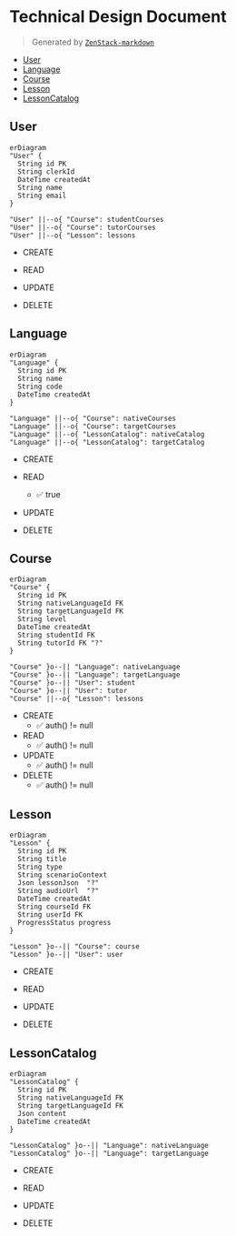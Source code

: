 # Technical Design Document

> Generated by [`ZenStack-markdown`](https://github.com/jiashengguo/zenstack-markdown)

- [User](#User)
- [Language](#Language)
- [Course](#Course)
- [Lesson](#Lesson)
- [LessonCatalog](#LessonCatalog)

## User
```mermaid
erDiagram
"User" {
  String id PK 
  String clerkId  
  DateTime createdAt  
  String name  
  String email  
}

"User" ||--o{ "Course": studentCourses
"User" ||--o{ "Course": tutorCourses
"User" ||--o{ "Lesson": lessons

```
- CREATE

- READ

- UPDATE

- DELETE

## Language
```mermaid
erDiagram
"Language" {
  String id PK 
  String name  
  String code  
  DateTime createdAt  
}

"Language" ||--o{ "Course": nativeCourses
"Language" ||--o{ "Course": targetCourses
"Language" ||--o{ "LessonCatalog": nativeCatalog
"Language" ||--o{ "LessonCatalog": targetCatalog

```
- CREATE

- READ
  - ✅ true
- UPDATE

- DELETE

## Course
```mermaid
erDiagram
"Course" {
  String id PK 
  String nativeLanguageId FK 
  String targetLanguageId FK 
  String level  
  DateTime createdAt  
  String studentId FK 
  String tutorId FK "?"
}

"Course" }o--|| "Language": nativeLanguage
"Course" }o--|| "Language": targetLanguage
"Course" }o--|| "User": student
"Course" }o--|| "User": tutor
"Course" ||--o{ "Lesson": lessons

```
- CREATE
  - ✅ auth() != null
- READ
  - ✅ auth() != null
- UPDATE
  - ✅ auth() != null
- DELETE
  - ✅ auth() != null
## Lesson
```mermaid
erDiagram
"Lesson" {
  String id PK 
  String title  
  String type  
  String scenarioContext  
  Json lessonJson  "?"
  String audioUrl  "?"
  DateTime createdAt  
  String courseId FK 
  String userId FK 
  ProgressStatus progress  
}

"Lesson" }o--|| "Course": course
"Lesson" }o--|| "User": user

```
- CREATE

- READ

- UPDATE

- DELETE

## LessonCatalog
```mermaid
erDiagram
"LessonCatalog" {
  String id PK 
  String nativeLanguageId FK 
  String targetLanguageId FK 
  Json content  
  DateTime createdAt  
}

"LessonCatalog" }o--|| "Language": nativeLanguage
"LessonCatalog" }o--|| "Language": targetLanguage

```
- CREATE

- READ

- UPDATE

- DELETE

